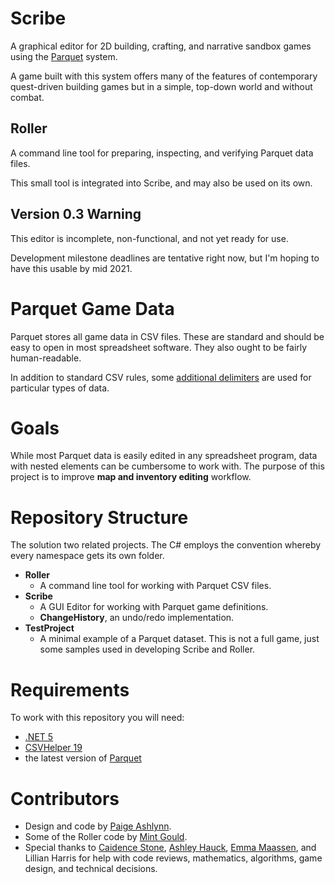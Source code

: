 # Scribe
A graphical editor for 2D building, crafting, and narrative sandbox games using the [Parquet](https://github.com/mxashlynn/Parquet) system.

A game built with this system offers many of the features of contemporary quest-driven building games but in a simple, top-down world and without combat.

## Roller
A command line tool for preparing, inspecting, and verifying Parquet data files.

This small tool is integrated into Scribe, and may also be used on its own.

## Version 0.3 Warning
This editor is incomplete, non-functional, and not yet ready for use.

Development milestone deadlines are tentative right now, but I'm hoping to have this usable by mid 2021.

# Parquet Game Data

Parquet stores all game data in CSV files.  These are standard and should be easy to open in most spreadsheet software.  They also ought to be fairly human-readable.

In addition to standard CSV rules, some [additional delimiters](https://github.com/mxashlynn/Parquet/blob/master/ParquetClassLibrary/Delimiters.cs) are used for particular types of data.

# Goals

While most Parquet data is easily edited in any spreadsheet program, data with nested elements can be cumbersome to work with.  The purpose of this project is to improve **map and inventory editing** workflow.

# Repository Structure

The solution two related projects.
The C# employs the convention whereby every namespace gets its own folder.

- **Roller**
    - A command line tool for working with Parquet CSV files.
- **Scribe**
    - A GUI Editor for working with Parquet game definitions.
    - **ChangeHistory**, an undo/redo implementation.
- **TestProject**
    - A minimal example of a Parquet dataset.  This is not a full game, just some samples used in developing Scribe and Roller.

# Requirements

To work with this repository you will need:

- [.NET 5](https://dotnet.microsoft.com/download/dotnet/5.0)
- [CSVHelper 19](https://joshclose.github.io/CsvHelper/)
- the latest version of [Parquet](https://github.com/xunit/xunit)

# Contributors
- Design and code by [Paige Ashlynn](https://github.com/mxashlynn/).
- Some of the Roller code by [Mint Gould](https://github.com/WispyMouse).
- Special thanks to [Caidence Stone](https://github.com/caidencestone), [Ashley Hauck](https://github.com/khyperia), [Emma Maassen](https://github.com/Enichan), and Lillian Harris for help with code reviews, mathematics, algorithms, game design, and technical decisions.
